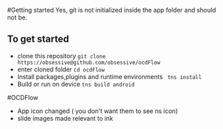 #Getting started
Yes, git is not initialized inside the app folder and should not be. 
## To get started 
- clone this repository 
	``` git clone https://obsessive@github.com/obsessive/ocdFlow ```
- enter cloned folder
	``` cd ocdFlow ```
- Install packages,plugins and runtime environments
	```  tns install ```
- Build or run on device
	``` tns build android ``` 

#OCDFlow
- App icon changed ( you don't want them to see ns icon)
- slide images made relevant to ink 

